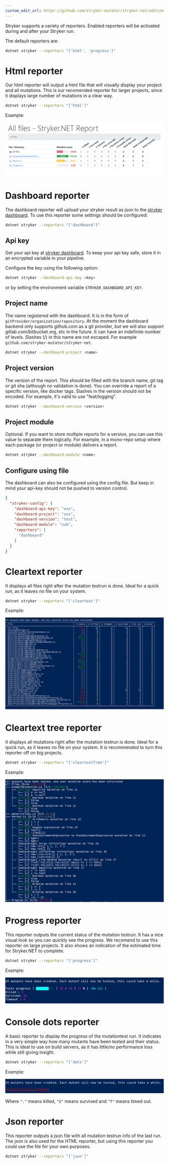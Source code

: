 ```yaml
---
custom_edit_url: https://github.com/stryker-mutator/stryker-net/edit/master/docs/Reporters.md
---
```


Stryker supports a variety of reporters. Enabled reporters will be activated during and after your Stryker run. 

The default reporters are:

```bash
dotnet stryker --reporters "['html', 'progress']"
```

# Html reporter
Our html reporter will output a html file that will visually display your project and all mutations. This is our recomended reporter for larger projects, since it displays large number of mutations in a clear way. 

```bash
dotnet stryker --reporters "['html']"
```

Example:

![html reporter](./images/html-report-net.png)

# Dashboard reporter
The dashboard reporter will upload your stryker result as json to the [stryker dashboard](https://dashboard.stryker-mutator.io/). To use this reporter some settings should be configured:

```bash
dotnet stryker --reporters "['dashboard']"
```

## Api key
Get your api key at [stryker dashboard](https://dashboard.stryker-mutator.io/). To keep your api key safe, store it in an encrypted variable in your pipeline.

Configure the key using the following option:

```bash
dotnet stryker --dashboard-api-key <key>
```

or by setting the environment variable `STRYKER_DASHBOARD_API_KEY`.


## Project name
The name registered with the dashboard. It is in the form of `gitProvider/organization/repository`. At the moment the dashboard backend only supports github.com as a git provider, but we will also support gitlab.com/bitbucket.org, etc in the future. It can have an indefinite number of levels. Slashes (/) in this name are not escaped. For example `github.com/stryker-mutator/stryker-net`.

```bash
dotnet stryker --dashboard-project <name>
```

## Project version
The version of the report. This should be filled with the branch name, git tag or git sha (although no validation is done). You can override a report of a specific version, like docker tags. Slashes in the version should not be encoded. For example, it's valid to use "feat/logging".

```bash
dotnet stryker --dashboard-version <version>
```

## Project module
Optional. If you want to store multiple reports for a version, you can use this value to separate them logically. For example, in a mono-repo setup where each package (or project or module) delivers a report.

```bash
dotnet stryker --dashboard-module <name>
```

## Configure using file
The dashboard can also be configured using the config file. But keep in mind your api-key should not be pushed to version control. 
```json
{
  "stryker-config": {
    "dashboard-api-key": "xxx",
    "dashboard-project": "xxx",
    "dashboard-version": "test",
    "dashboard-module": "sub",
    "reporters": [
      "dashboard"
    ]
  }
}
```

# Cleartext reporter
It displays all files right after the mutation testrun is done. Ideal for a quick run, as it leaves no file on your system.

```bash
dotnet stryker --reporters "['cleartext']"
```

Example:


![console reporter](./images/console-reporter-net.png)

# Cleartext tree reporter
It displays all mutations right after the mutation testrun is done. Ideal for a quick run, as it leaves no file on your system. It is recommended to turn this reporter off on big projects.

```bash
dotnet stryker --reporters "['cleartextTree']"
```

Example:


![console reporter](./images/console-reporter-tree.png)

# Progress reporter
This reporter outputs the current status of the mutation testrun. It has a nice visual look so you can quickly see the progress. We recomend to use this reporter on large projects. It also shows an indication of the estimated time for Stryker.NET to complete.

```bash
dotnet stryker --reporters "['progress']"
```

Example:


![progress bar reporter](./images/progress-bar-net.png)

# Console dots reporter
A basic reporter to display the progress of the mutationtest run. It indicates in a very simple way how many mutants have been tested and their status. This is ideal to use on build servers, as it has little/no performance loss while still giving insight.

```bash
dotnet stryker --reporters "['dots']"
```

Example:


![console dots reporter](./images/console-dots-reporter-net.png)

Where `"."` means killed, `"S"` means survived and `"T"` means timed out.

# Json reporter
This reporter outputs a json file with all mutation testrun info of the last run. The json is also used for the HTML reporter, but using this reporter you could use the file for your own purposes.

```bash
dotnet stryker --reporters "['json']"
```
